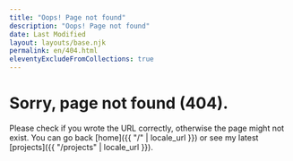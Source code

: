 ```yaml
---
title: "Oops! Page not found"
description: "Oops! Page not found"
date: Last Modified
layout: layouts/base.njk
permalink: en/404.html
eleventyExcludeFromCollections: true
---
```


# Sorry, page not found (404).
Please check if you wrote the URL correctly, otherwise the page might not exist.
You can go back [home]({{ "/" | locale_url }}) or see my latest [projects]({{ "/projects" | locale_url }}).